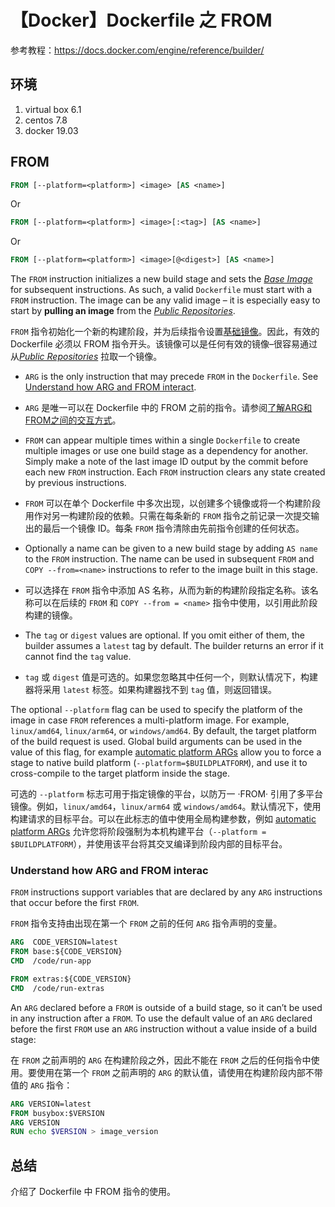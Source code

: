 # 【Docker】Dockerfile 之 FROM

参考教程：https://docs.docker.com/engine/reference/builder/

## 环境

1. virtual box 6.1
2. centos 7.8
3. docker 19.03

## FROM

```Dockerfile
FROM [--platform=<platform>] <image> [AS <name>]
```

Or

```Dockerfile
FROM [--platform=<platform>] <image>[:<tag>] [AS <name>]
```

Or

```Dockerfile
FROM [--platform=<platform>] <image>[@<digest>] [AS <name>]
```

The `FROM` instruction initializes a new build stage and sets the [_Base Image_](https://docs.docker.com/glossary/#base_image) for subsequent instructions. As such, a valid `Dockerfile` must start with a `FROM` instruction. The image can be any valid image – it is especially easy to start by **pulling an image** from the [_Public Repositories_](https://docs.docker.com/engine/tutorials/dockerrepos/).

 `FROM` 指令初始化一个新的构建阶段，并为后续指令设置[基础镜像](https://docs.docker.com/glossary/#base_image)。因此，有效的 Dockerfile 必须以 FROM 指令开头。该镜像可以是任何有效的镜像–很容易通过从[_Public Repositories_](https://docs.docker.com/engine/tutorials/dockerrepos/) 拉取一个镜像。

- `ARG` is the only instruction that may precede `FROM` in the `Dockerfile`. See [Understand how ARG and FROM interact](https://docs.docker.com/engine/reference/builder/#understand-how-arg-and-from-interact).

- `ARG` 是唯一可以在 Dockerfile 中的 FROM 之前的指令。请参阅[了解ARG和FROM之间的交互方式](https://docs.docker.com/engine/reference/builder/#understand-how-arg-and-from-interact)。

- `FROM` can appear multiple times within a single `Dockerfile` to create multiple images or use one build stage as a dependency for another. Simply make a note of the last image ID output by the commit before each new `FROM` instruction. Each `FROM` instruction clears any state created by previous instructions.

- `FROM` 可以在单个 Dockerfile 中多次出现，以创建多个镜像或将一个构建阶段用作对另一构建阶段的依赖。只需在每条新的 `FROM` 指令之前记录一次提交输出的最后一个镜像 ID。每条 `FROM` 指令清除由先前指令创建的任何状态。

- Optionally a name can be given to a new build stage by adding `AS name` to the `FROM` instruction. The name can be used in subsequent `FROM` and `COPY --from=<name>` instructions to refer to the image built in this stage.

- 可以选择在 `FROM` 指令中添加 AS 名称，从而为新的构建阶段指定名称。该名称可以在后续的 `FROM` 和 `COPY --from = <name>` 指令中使用，以引用此阶段构建的镜像。

- The `tag` or `digest` values are optional. If you omit either of them, the builder assumes a `latest` tag by default. The builder returns an error if it cannot find the `tag` value.

- `tag` 或 `digest` 值是可选的。如果您忽略其中任何一个，则默认情况下，构建器将采用 `latest` 标签。如果构建器找不到 `tag` 值，则返回错误。

The optional `--platform` flag can be used to specify the platform of the image in case `FROM` references a multi-platform image. For example, `linux/amd64`, `linux/arm64`, or `windows/amd64`. By default, the target platform of the build request is used. Global build arguments can be used in the value of this flag, for example [automatic platform ARGs](https://docs.docker.com/engine/reference/builder/#automatic-platform-args-in-the-global-scope) allow you to force a stage to native build platform (`--platform=$BUILDPLATFORM`), and use it to cross-compile to the target platform inside the stage.

可选的 `--platform` 标志可用于指定镜像的平台，以防万一 ·FROM· 引用了多平台镜像。例如，`linux/amd64`，`linux/arm64` 或 `windows/amd64`。默认情况下，使用构建请求的目标平台。可以在此标志的值中使用全局构建参数，例如 [automatic platform ARGs](https://docs.docker.com/engine/reference/builder/#automatic-platform-args-in-the-global-scope) 允许您将阶段强制为本机构建平台（`--platform = $BUILDPLATFORM`），并使用该平台将其交叉编译到阶段内部的目标平台。

### Understand how ARG and FROM interac

`FROM` instructions support variables that are declared by any `ARG` instructions that occur before the first `FROM`.

`FROM` 指令支持由出现在第一个 `FROM` 之前的任何 `ARG` 指令声明的变量。

```Dockerfile
ARG  CODE_VERSION=latest
FROM base:${CODE_VERSION}
CMD  /code/run-app

FROM extras:${CODE_VERSION}
CMD  /code/run-extras
```

An `ARG` declared before a `FROM` is outside of a build stage, so it can’t be used in any instruction after a `FROM`. To use the default value of an `ARG` declared before the first `FROM` use an `ARG` instruction without a value inside of a build stage:

在 `FROM` 之前声明的 `ARG` 在构建阶段之外，因此不能在 `FROM` 之后的任何指令中使用。要使用在第一个 `FROM` 之前声明的 `ARG` 的默认值，请使用在构建阶段内部不带值的 `ARG` 指令：

```Dockerfile
ARG VERSION=latest
FROM busybox:$VERSION
ARG VERSION
RUN echo $VERSION > image_version
```

## 总结

介绍了 Dockerfile 中 FROM 指令的使用。